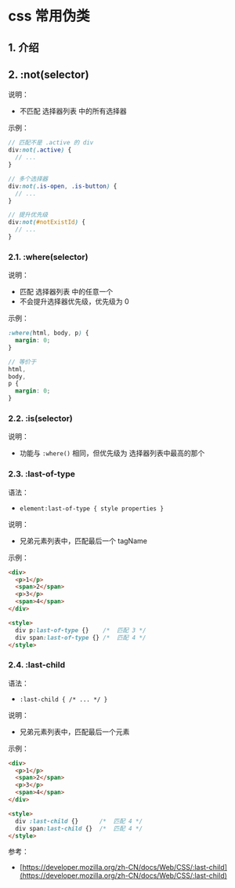 <!--#region
@author 吴钦飞
@email wuqinfei@qq.com
@create date 2024-04-12 22:59:49
@modify date 2024-04-12 23:02:37
@desc [description]
#endregion-->

# css 常用伪类

## 1. 介绍

## 2. :not(selector)

说明：

* 不匹配 选择器列表 中的所有选择器

示例：

```scss
// 匹配不是 .active 的 div
div:not(.active) {
  // ...
}

// 多个选择器
div:not(.is-open, .is-button) {
  // ...
}

// 提升优先级
div:not(#notExistId) {
  // ...
}
```

### 2.1. :where(selector)

说明：

* 匹配 选择器列表 中的任意一个
* 不会提升选择器优先级，优先级为 0

示例：

```scss
:where(html, body, p) {
  margin: 0;
}

// 等价于
html,
body,
p {
  margin: 0;
}
```

### 2.2. :is(selector)

说明：

* 功能与 `:where()` 相同，但优先级为 选择器列表中最高的那个

### 2.3. :last-of-type

语法：

* `element:last-of-type { style properties }`

说明：

* 兄弟元素列表中，匹配最后一个 tagName

示例：

```html
<div>
  <p>1</p>       
  <span>2</span>
  <p>3</p>          
  <span>4</span>
</div>

<style>
  div p:last-of-type {}    /*  匹配 3 */
  div span:last-of-type {} /*  匹配 4 */
</style>
```

### 2.4. :last-child

语法：

* `:last-child { /* ... */ }`

说明：

* 兄弟元素列表中，匹配最后一个元素

示例：

```html
<div>
  <p>1</p>
  <span>2</span>
  <p>3</p>
  <span>4</span>
</div>

<style>
  div :last-child {}      /*  匹配 4 */
  div span:last-child {}  /*  匹配 4 */
</style>
```

参考：

* [https://developer.mozilla.org/zh-CN/docs/Web/CSS/:last-child](https://developer.mozilla.org/zh-CN/docs/Web/CSS/:last-child)